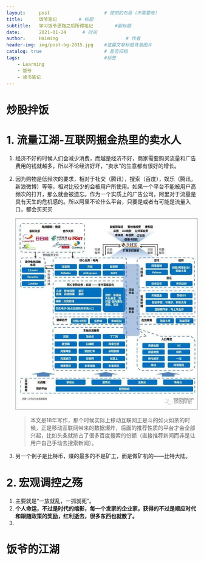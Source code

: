 ```yaml
---
layout:     post   				    # 使用的布局（不需要改）
title:      饭爷笔记  		# 标题 
subtitle:   学习饭爷思路之后所得笔记        #副标题
date:       2021-01-24		# 时间
author:     Haiming 						# 作者
header-img: img/post-bg-2015.jpg 	#这篇文章标题背景图片
catalog: true 						# 是否归档
tags:								#标签
    - Learning
    - 饭爷
    - 读书笔记
---
```


# 炒股拌饭

# 1. 流量江湖-互联网掘金热里的卖水人



1. 经济不好的时候人们会减少消费，而越是经济不好，商家需要购买流量和广告费用的钱就越多，所以不论经济好坏，“卖水”的生意都有很好的增长。

2. 因为购物是低频次的要求，相对于社交（腾讯），搜索（百度），娱乐（腾讯，新浪微博）等等，相对比较少的会被用户所使用。如果一个平台不能被用户高频次的打开，那么就会被遗忘。作为一个实质上的广告公司，阿里对于流量是具有天生的危机感的。所以阿里不论什么平台，只要是或者有可能是流量入口，都会买买买

   ![Image](../img/2021-01-24-饭爷笔记/640)

   > 本文是18年写作，那个时候实际上移动互联网正是斗的如火如荼的时候，正是移动互联网带来的数据爆炸，后面的推荐性质的平台才会全部兴起，比如头条就挤占了很多百度搜索的份额（直接推荐新闻而非是让用户自己手动去搜索新闻）。

3. 另一个例子是比特币，赚的最多的不是矿工，而是做矿机的——比特大陆。

# 2. 宏观调控之殇

1. 主要就是“一放就乱，一抓就死”。
2. **个人命运，不过是时代的缩影，每一个发家的企业家，获得的不过是顺应时代和跟随政策的奖励，红利逝去，很多东西也就散了。**
3. 









































# 饭爷的江湖